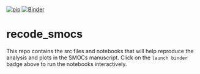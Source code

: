 [![pip](https://github.com/Geet-George/recode_smocs/actions/workflows/pip.yml/badge.svg)](https://github.com/Geet-George/recode_smocs/actions/workflows/pip.yml)
[![Binder](https://mybinder.org/badge_logo.svg)](https://mybinder.org/v2/gh/Geet-George/recode_smocs/HEAD)
# recode_smocs

This repo contains the src files and notebooks that will help reproduce the analysis and plots in the SMOCs manuscript. Click on the `launch binder` badge above to run the notebooks interactively.
